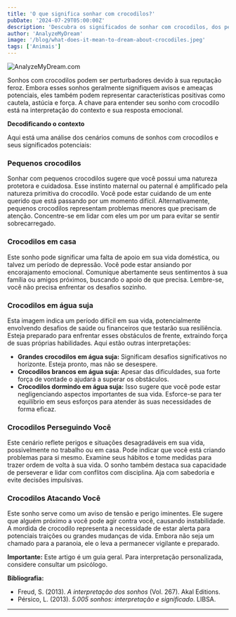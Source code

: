 ```yaml
---
title: 'O que significa sonhar com crocodilos?'
pubDate: '2024-07-29T05:00:00Z'
description: 'Descubra os significados de sonhar com crocodilos, dos pequenos aos grandes, e como esses sonhos podem refletir aspectos da sua vida emocional e mental.'
author: 'AnalyzeMyDream'
image: '/blog/what-does-it-mean-to-dream-about-crocodiles.jpeg'
tags: ['Animais']
---
```


![AnalyzeMyDream.com](/blog/what-does-it-mean-to-dream-about-crocodiles.jpeg)


Sonhos com crocodilos podem ser perturbadores devido à sua reputação feroz. Embora esses sonhos geralmente signifiquem avisos e ameaças potenciais, eles também podem representar características positivas como cautela, astúcia e força. A chave para entender seu sonho com crocodilo está na interpretação do contexto e sua resposta emocional.

**Decodificando o contexto**

Aqui está uma análise dos cenários comuns de sonhos com crocodilos e seus significados potenciais:

### Pequenos crocodilos

Sonhar com pequenos crocodilos sugere que você possui uma natureza protetora e cuidadosa. Esse instinto maternal ou paternal é amplificado pela natureza primitiva do crocodilo. Você pode estar cuidando de um ente querido que está passando por um momento difícil. Alternativamente, pequenos crocodilos representam problemas menores que precisam de atenção. Concentre-se em lidar com eles um por um para evitar se sentir sobrecarregado.

### Crocodilos em casa

Este sonho pode significar uma falta de apoio em sua vida doméstica, ou talvez um período de depressão. Você pode estar ansiando por encorajamento emocional. Comunique abertamente seus sentimentos à sua família ou amigos próximos, buscando o apoio de que precisa. Lembre-se, você não precisa enfrentar os desafios sozinho.

### Crocodilos em água suja

Esta imagem indica um período difícil em sua vida, potencialmente envolvendo desafios de saúde ou financeiros que testarão sua resiliência. Esteja preparado para enfrentar esses obstáculos de frente, extraindo força de suas próprias habilidades. Aqui estão outras interpretações:

- **Grandes crocodilos em água suja:** Significam desafios significativos no horizonte. Esteja pronto, mas não se desespere.
- **Crocodilos brancos em água suja:** Apesar das dificuldades, sua forte força de vontade o ajudará a superar os obstáculos.
- **Crocodilos dormindo em água suja:** Isso sugere que você pode estar negligenciando aspectos importantes de sua vida. Esforce-se para ter equilíbrio em seus esforços para atender às suas necessidades de forma eficaz.

### Crocodilos Perseguindo Você

Este cenário reflete perigos e situações desagradáveis ​​em sua vida, possivelmente no trabalho ou em casa. Pode indicar que você está criando problemas para si mesmo. Examine seus hábitos e tome medidas para trazer ordem de volta à sua vida. O sonho também destaca sua capacidade de perseverar e lidar com conflitos com disciplina. Aja com sabedoria e evite decisões impulsivas.

### Crocodilos Atacando Você

Este sonho serve como um aviso de tensão e perigo iminentes. Ele sugere que alguém próximo a você pode agir contra você, causando instabilidade. A mordida de crocodilo representa a necessidade de estar alerta para potenciais traições ou grandes mudanças de vida. Embora não seja um chamado para a paranoia, ele o leva a permanecer vigilante e preparado.

**Importante:** Este artigo é um guia geral. Para interpretação personalizada, considere consultar um psicólogo.

**Bibliografia:**

* Freud, S. (2013). *A interpretação dos sonhos* (Vol. 267). Akal Editions.
* Pérsico, L. (2013). *5.005 sonhos: interpretação e significado*. LIBSA.

---